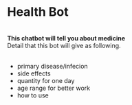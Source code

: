 <h1>Health Bot</h1><br>
<b>This chatbot will tell you about medicine </b><br>
Detail that this bot will give as following.<br>
<br>
<ul>
  <li>primary disease/infecion</li>
  <li>side effects</li>
  <li>quantity for one day</li>
  <li>age range for better work</li>
  <li>how to use</li>
</ul>
<br>
<!--i>Following medicine are present in database.</i>
<br>
<ol>
  <li>Disprin</li>
  <li>Betadine</li>
  <li>Crocin</li>
  <li>Quadrum</li>
  <li>Combiflam</li>
  <li>Spasmonil</li>
  <li>Rebagen</li>
  <li>Sumo</li>
  <li>Zipod</li>
  <li>Rabezd</li>
</ol>  
<br>
To use this chatbot you must have nodejs & mysql. Then follow below instructions.
<ul>
  <li>Open your terminal/CMD/Powershell</li>
  <li>go to bot directory using cd command</li>
  <li>then type "npm install"</li>
  <li>start your mysql server</li>
  <li>you can add using sql file present in repo by GUI(phpmyadmin) or by CLI(command line interface)</li>
  <li>start node server</li>
  <li>got to browser enter "localhost:12345"</li>
  <li>chatbot will say to you</li>
</ul-->
